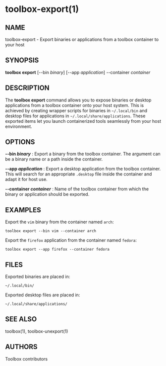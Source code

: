 # toolbox-export(1)

## NAME
toolbox-export - Export binaries or applications from a toolbox container to your host

## SYNOPSIS
**toolbox export** [--bin _binary_] [--app _application_] --container _container_

## DESCRIPTION
The **toolbox export** command allows you to expose binaries or desktop applications from a toolbox container onto your host system. This is achieved by creating wrapper scripts for binaries in `~/.local/bin` and desktop files for applications in `~/.local/share/applications`. These exported items let you launch containerized tools seamlessly from your host environment.

## OPTIONS

**--bin _binary_**
:   Export a binary from the toolbox container. The argument can be a binary name or a path inside the container.

**--app _application_**
:   Export a desktop application from the toolbox container. This will search for an appropriate `.desktop` file inside the container and adapt it for host use.

**--container _container_**
:   Name of the toolbox container from which the binary or application should be exported.

## EXAMPLES

Export the `vim` binary from the container named `arch`:
```
toolbox export --bin vim --container arch
```

Export the `firefox` application from the container named `fedora`:
```
toolbox export --app firefox --container fedora
```

## FILES

Exported binaries are placed in:
```
~/.local/bin/
```

Exported desktop files are placed in:
```
~/.local/share/applications/
```

## SEE ALSO
toolbox(1), toolbox-unexport(1)

## AUTHORS
Toolbox contributors
